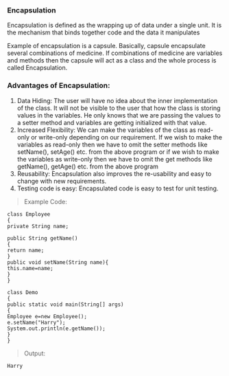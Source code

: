 ### Encapsulation
Encapsulation is defined as the wrapping up of data under a single unit. It is the mechanism that binds together code and the data it manipulates

Example of encapsulation is a capsule. Basically, capsule encapsulate several combinations of medicine. If combinations of medicine are variables and methods then the capsule will act as a class and the whole process is called Encapsulation.

### Advantages of Encapsulation:

1) Data Hiding: The user will have no idea about the inner implementation of the class. It will not be visible to the user that how the class is storing values in the variables. He only knows that we are passing the values to a setter method and variables are getting initialized with that value.
2) Increased Flexibility: We can make the variables of the class as read-only or write-only depending on our requirement. If we wish to make the variables as read-only then we have to omit the setter methods like setName(), setAge() etc. from the above program or if we wish to make the variables as write-only then we have to omit the get methods like getName(), getAge() etc. from the above program
3) Reusability: Encapsulation also improves the re-usability and easy to change with new requirements.
4) Testing code is easy: Encapsulated code is easy to test for unit testing.

>Example Code:

    class Employee
    {  
    private String name;  
        
    public String getName()
    {  
    return name;  
    }  
    public void setName(String name){  
    this.name=name;
    }  
    }  

    class Demo
    {  
    public static void main(String[] args)
    {  
    Employee e=new Employee();  
    e.setName("Harry");  
    System.out.println(e.getName());  
    }  
    }  


>Output:

    Harry
